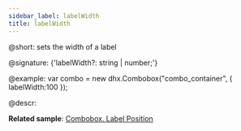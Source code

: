 ```yaml
---
sidebar_label: labelWidth
title: labelWidth
---          
```


@short: sets the width of a label

@signature: {'labelWidth?: string | number;'}

@example:
var combo = new dhx.Combobox("combo_container", {
    labelWidth:100
});

@descr: 

**Related sample**: [Combobox. Label Position](https://snippet.dhtmlx.com/2936fray)

[comment]: # (@related: combobox/how_to_start.md#initialize-combobox combobox/configuration.md#label)
